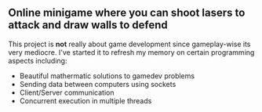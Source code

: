 ## Online minigame where you can shoot lasers to attack and draw walls to defend
This project is **not** really about game development since gameplay-wise its very mediocre. I've started it to refresh my memory on certain programming aspects including:
- Beautiful mathermatic solutions to gamedev problems
- Sending data between computers using sockets
- Client/Server communication
- Concurrent execution in multiple threads 
